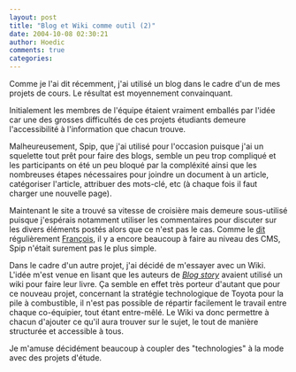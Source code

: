 ```yaml
---
layout: post
title: "Blog et Wiki comme outil (2)"
date: 2004-10-08 02:30:21
author: Hoedic
comments: true
categories: 
---
```



Comme je l'ai dit récemment, j'ai utilisé un blog dans le cadre d'un de mes projets de cours. Le résultat est moyennement convainquant.

Initialement les membres de l'équipe étaient vraiment emballés par l'idée car une des grosses difficultés de ces projets étudiants demeure l'accessibilité à l'information que chacun trouve.

Malheureusement, Spip, que j'ai utilisé pour l'occasion puisque j'ai un squelette tout prêt pour faire des blogs, semble un peu trop compliqué et les participants on été un peu bloqué par la compléxité ainsi que les nombreuses étapes nécessaires pour joindre un document à un article, catégoriser l'article, attribuer des mots-clé, etc (à chaque fois il faut charger une nouvelle page).

Maintenant le site a trouvé sa vitesse de croisière mais demeure sous-utilisé puisque j'espérais notamment utiliser les commentaires pour discuter sur les divers éléments postés alors que ce n'est pas le cas. Comme le [dit](http://www.padawan.info/web/making_a_better_cms.html) régulièrement [François](http://www.padawan.info/), il y a encore beaucoup à faire au niveau des CMS, Spip n'était surement pas le plus simple.

Dans le cadre d'un autre projet, j'ai décidé de m'essayer avec un Wiki. L'idée m'est venue en lisant que les auteurs de *[Blog story](http://www.amazon.fr/exec/obidos/ASIN/2708131583/402-0984500-8706533)* avaient utilisé un wiki pour faire leur livre. Ça semble en effet très porteur d'autant que pour ce nouveau projet, concernant la stratégie technologique de Toyota pour la pile à combustible, il n'est pas possible de répartir facilement le travail entre chaque co-équipier, tout étant entre-mêlé. Le Wiki va donc permettre à chacun d'ajouter ce qu'il aura trouver sur le sujet, le tout de manière structurée et accessible à tous.

Je m'amuse décidément beaucoup à coupler des "technologies" à la mode avec des projets d'étude.